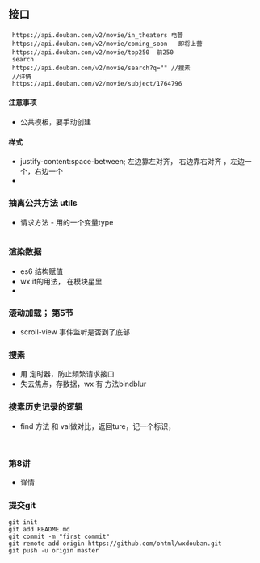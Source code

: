 ## 接口
```
 https://api.douban.com/v2/movie/in_theaters 电营
 https://api.douban.com/v2/movie/coming_soon   即将上营
 https://api.douban.com/v2/movie/top250  前250
 search
 https://api.douban.com/v2/movie/search?q="" //搜素
 //详情
 https://api.douban.com/v2/movie/subject/1764796

```


#### 注意事项
- 公共模板，要手动创建

#### 样式
- justify-content:space-between;  左边靠左对齐， 右边靠右对齐 ，左边一个，右边一个
- 
### 抽离公共方法 utils
- 请求方法 - 用的一个变量type
```
```
### 渲染数据
- es6 结构赋值
- wx:if的用法， 在模块星里
- 

### 滚动加载； 第5节
-  scroll-view  事件监听是否到了底部


### 搜素
- 用 定时器，防止频繁请求接口
- 失去焦点，存数据，wx 有 方法bindblur
### 搜素历史记录的逻辑
 - find 方法 和 val做对比，返回ture，记一个标识，
```
  
```

###  第8讲
- 详情




### 提交git
```
git init
git add README.md
git commit -m "first commit"
git remote add origin https://github.com/ohtml/wxdouban.git
git push -u origin master

```
